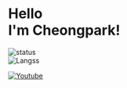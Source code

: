 <h1>Hello<br>I'm Cheongpark!</h1>

![status](https://github-readme-stats.vercel.app/api?username=cheongpark&show_icons=true&theme=algolia)
<br>
![Langss](https://github-readme-stats.vercel.app/api/top-langs/?username=cheongpark&layout=compact&theme=algolia)

<a href="https://www.youtube.com/channel/UC4BpXKEys6LmJmDP2C4_qnw">
	<img alt="Youtube" src="https://img.shields.io/youtube/channel/subscribers/UC4BpXKEys6LmJmDP2C4_qnw?label=Cheongpark&style=social"/>
</a>
